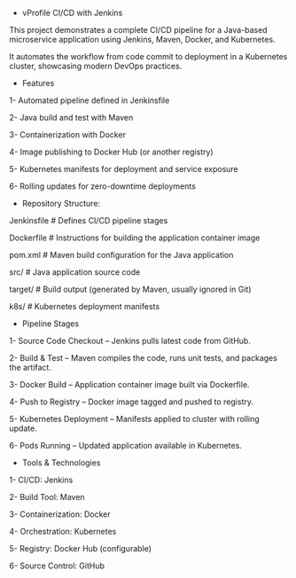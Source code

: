 - vProfile CI/CD with Jenkins

This project demonstrates a complete CI/CD pipeline for a Java-based microservice application using Jenkins, Maven, Docker, and Kubernetes.

It automates the workflow from code commit to deployment in a Kubernetes cluster, showcasing modern DevOps practices.

- Features

1- Automated pipeline defined in Jenkinsfile

2- Java build and test with Maven

3- Containerization with Docker

4- Image publishing to Docker Hub (or another registry)

5- Kubernetes manifests for deployment and service exposure

6- Rolling updates for zero-downtime deployments


- Repository Structure:

Jenkinsfile            # Defines CI/CD pipeline stages

Dockerfile             # Instructions for building the application container image

pom.xml                # Maven build configuration for the Java application

src/                   # Java application source code

target/                # Build output (generated by Maven, usually ignored in Git)

k8s/                   # Kubernetes deployment manifests

- Pipeline Stages

1- Source Code Checkout – Jenkins pulls latest code from GitHub.

2- Build & Test – Maven compiles the code, runs unit tests, and packages the artifact.

3- Docker Build – Application container image built via Dockerfile.

4- Push to Registry – Docker image tagged and pushed to registry.

5- Kubernetes Deployment – Manifests applied to cluster with rolling update.

6- Pods Running – Updated application available in Kubernetes.

- Tools & Technologies

1- CI/CD: Jenkins

2- Build Tool: Maven

3- Containerization: Docker

4- Orchestration: Kubernetes

5- Registry: Docker Hub (configurable)

6- Source Control: GitHub
